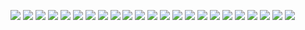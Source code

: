 ![](https://github.com/KMORaza/Spanish-Language-Notes/blob/main/Pictures/001.jpg) 
![](https://github.com/KMORaza/Spanish-Language-Notes/blob/main/Pictures/002.jpg) 
![](https://github.com/KMORaza/Spanish-Language-Notes/blob/main/Pictures/003.jpg)
![](https://github.com/KMORaza/Spanish-Language-Notes/blob/main/Pictures/004.jpg) 
![](https://github.com/KMORaza/Spanish-Language-Notes/blob/main/Pictures/005.jpg)
![](https://github.com/KMORaza/Spanish-Language-Notes/blob/main/Pictures/006.jpg)
![](https://github.com/KMORaza/Spanish-Language-Notes/blob/main/Pictures/007.jpg)
![](https://github.com/KMORaza/Spanish-Language-Notes/blob/main/Pictures/008.jpg)
![](https://github.com/KMORaza/Spanish-Language-Notes/blob/main/Pictures/009.jpg)
![](https://github.com/KMORaza/Spanish-Language-Notes/blob/main/Pictures/010.jpg)
![](https://github.com/KMORaza/Spanish-Language-Notes/blob/main/Pictures/011.jpg)
![](https://github.com/KMORaza/Spanish-Language-Notes/blob/main/Pictures/012.jpg)
![](https://github.com/KMORaza/Spanish-Language-Notes/blob/main/Pictures/013.jpg)
![](https://github.com/KMORaza/Spanish-Language-Notes/blob/main/Pictures/014.jpg)
![](https://github.com/KMORaza/Spanish-Language-Notes/blob/main/Pictures/015.jpg)
![](https://github.com/KMORaza/Spanish-Language-Notes/blob/main/Pictures/016.jpg)
![](https://github.com/KMORaza/Spanish-Language-Notes/blob/main/Pictures/017.jpg)
![](https://github.com/KMORaza/Spanish-Language-Notes/blob/main/Pictures/018.jpg)
![](https://github.com/KMORaza/Spanish-Language-Notes/blob/main/Pictures/019.jpg)
![](https://github.com/KMORaza/Spanish-Language-Notes/blob/main/Pictures/020.jpg)
![](https://github.com/KMORaza/Spanish-Language-Notes/blob/main/Pictures/021.jpg)
![](https://github.com/KMORaza/Spanish-Language-Notes/blob/main/Pictures/022.jpg)
![](https://github.com/KMORaza/Spanish-Language-Notes/blob/main/Pictures/023.jpg)
